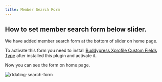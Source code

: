 ```yaml
---
title: Member Search Form
---
```


## How to set member search form below slider.

We have added member search form at the bottom of slider on home page.

To activate this form you need to install [Buddypress Xprofile Custom Fields Type](https://wordpress.org/plugins/buddypress-xprofile-custom-fields-type/) after installed this plugin and activate it.

Now you can see the form on home page.

![rtdating-search-form](https://cloud.githubusercontent.com/assets/1140315/5314390/ed450d2a-7c97-11e4-9582-86acc88cf02e.jpg)

